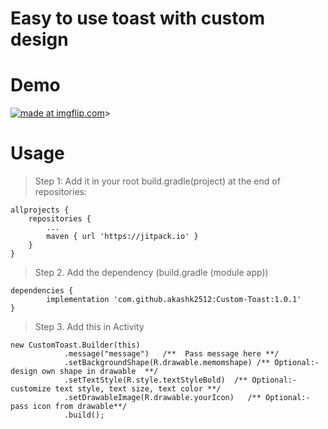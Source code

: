 # Easy to use toast with custom design
# Demo
<a href="https://imgflip.com/gif/2etpb3"><img src="https://i.imgflip.com/2etpb3.gif" title="made at imgflip.com"/></a>> 

# Usage
> Step 1:
Add it in your root build.gradle(project) at the end of repositories:

	allprojects {
		repositories {
			...
			maven { url 'https://jitpack.io' }
		}
	}

> Step 2. Add the dependency (build.gradle (module app))

	dependencies {
	        implementation 'com.github.akashk2512:Custom-Toast:1.0.1'
	}

>  Step 3. Add this in Activity

	new CustomToast.Builder(this)
                .message("message")   /**  Pass message here **/
                .setBackgroundShape(R.drawable.memomshape) /** Optional:- design own shape in drawable  **/
                .setTextStyle(R.style.textStyleBold)  /** Optional:-  customize text style, text size, text color **/
                .setDrawableImage(R.drawable.yourIcon)   /** Optional:- pass icon from drawable**/
                .build();

